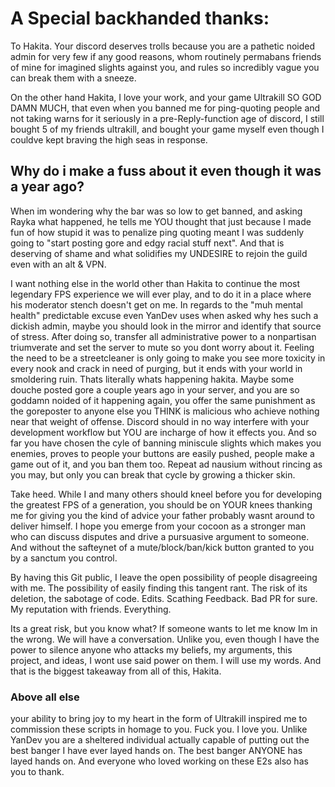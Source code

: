 # A Special backhanded thanks:
To Hakita. Your discord deserves trolls because you are a pathetic noided admin for very few if any good reasons, whom routinely permabans friends of mine for imagined slights against you, and rules so incredibly vague you can break them with a sneeze.

On the other hand Hakita, I love your work, and your game Ultrakill SO GOD DAMN MUCH, that even when you banned me for ping-quoting people and not taking warns for it seriously in a pre-Reply-function age of discord, I still bought 5 of my friends ultrakill, and bought your game myself even though I couldve kept braving the high seas in response. 

## Why do i make a fuss about it even though it was a year ago? 
When im wondering why the bar was so low to get banned, and asking Rayka what happened, he tells me YOU thought that just because I made fun of how stupid it was to penalize ping quoting meant I was suddenly going to "start posting gore and edgy racial stuff next". And that is deserving of shame and what solidifies my UNDESIRE to rejoin the guild even with an alt & VPN. 

I want nothing else in the world other than Hakita to continue the most legendary FPS experience we will ever play, and to do it in a place where his moderator stench doesn't get on me. In regards to the "muh mental health" predictable excuse even YanDev uses when asked why hes such a dickish admin, maybe you should look in the mirror and identify that source of stress. After doing so, transfer all administrative power to a nonpartisan triumverate and set the server to mute so you dont worry about it. Feeling the need to be a streetcleaner is only going to make you see more toxicity in every nook and crack in need of purging, but it ends with your world in smoldering ruin. Thats literally whats happening hakita. Maybe some douche posted gore a couple years ago in your server, and you are so goddamn noided of it happening again, you offer the same punishment as the goreposter to anyone else you THINK is malicious who achieve nothing near that weight of offense. Discord should in no way interfere with your development workflow but YOU are incharge of how it effects you. And so far you have chosen the cyle of banning miniscule slights which makes you enemies, proves to people your buttons are easily pushed, people make a game out of it, and you ban them too. Repeat ad nausium without rincing as you may, but only you can break that cycle by growing a thicker skin.

Take heed. While I and many others should kneel before you for developing the greatest FPS of a generation, you should be on YOUR knees thanking me for giving you the kind of advice your father probably wasnt around to deliver himself.
I hope you emerge from your cocoon as a stronger man who can discuss disputes and drive a pursuasive argument to someone. And without the safteynet of a mute/block/ban/kick button granted to you by a sanctum you control.

By having this Git public, I leave the open possibility of people disagreeing with me. The possibility of easily finding this tangent rant. The risk of its deletion, the sabotage of code. Edits. Scathing Feedback. Bad PR for sure. My reputation with friends. Everything.

Its a great risk, but you know what? If someone wants to let me know Im in the wrong. We will have a conversation. Unlike you, even though I have the power to silence anyone who attacks my beliefs, my arguments, this project, and ideas, I wont use said power on them. I will use my words. And that is the biggest takeaway from all of this, Hakita. 

### Above all else
your ability to bring joy to my heart in the form of Ultrakill inspired me to commission these scripts in homage to you. Fuck you. I love you. Unlike YanDev you are a sheltered individual actually capable of putting out the best banger I have ever layed hands on. The best banger ANYONE has layed hands on. And everyone who loved working on these E2s also has you to thank.

